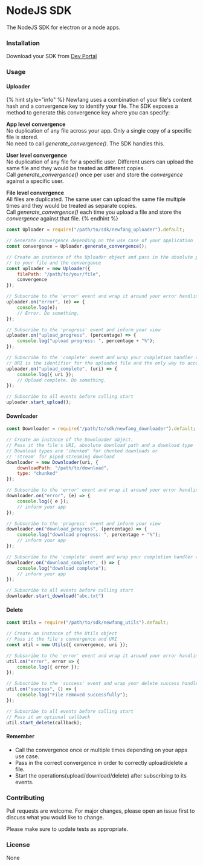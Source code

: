 # NodeJS SDK

The NodeJS SDK for electron or a node apps.

### Installation

Download your SDK from [Dev Portal](https://developer.newfang.io)

### Usage

#### Uploader

{% hint style="info" %}
Newfang uses a combination of your file's content hash and a convergence key to identify your file. The SDK exposes a method to generate this convergence key where you can specify: 

**App level convergence**  
No duplication of any file across your app. Only a single copy of a specific file is stored.  
No need to call _generate\_convergence\(\)_. The SDK handles this.  
  
**User level convergence**  
No duplication of any file for a specific user. Different users can upload the same file and they would be treated as different copies.  
Call _generate\_convergence\(\)_ once per user and store the _convergence_ against a specific user.  
  
**File level convergence**  
All files are duplicated. The same user can upload the same file multiple times and they would be treated as separate copies.  
Call _generate\_convergence\(\)_ each time you upload a file and store the _convergence_ against that file.
{% endhint %}



```javascript
const Uploader = require("/path/to/sdk/newfang_uploader").default;

// Generate convergence depending on the use case of your application
const convergence = Uploader.generate_convergence();

// Create an instance of the Uploader object and pass in the absolute path
// to your file and the convergence
const uploader = new Uploader({
    filePath: "/path/to/your/file",
    convergence
});

// Subscribe to the 'error' event and wrap it around your error handling
uploader.on("error", (e) => {
    console.log(e);
    // Error. Do something.
});

// Subscribe to the 'progress' event and inform your view
uploader.on("upload_progress", (percentage) => {
    console.log("upload progress: ", percentage + "%");
});

// Subscribe to the 'complete' event and wrap your completion handler code
// URI is the identifier for the uploaded file and the only way to access it
uploader.on("upload_complete", (uri) => {
    console.log({ uri });
    // Upload complete. Do something.
});

// Subscribe to all events before calling start
uploader.start_upload();
```

#### Downloader

```javascript
const Downloader = require("/path/to/sdk/newfang_downloader").default;

// Create an instance of the Downloader object.
// Pass it the file's URI, absolute download path and a download type
// Download types are 'chunked' for chunked downloads or
// 'stream' for piped streaming download
downloader = new Downloader(uri, { 
    downloadPath: "/path/to/download",
    type: "chunked"
});

// Subscribe to the 'error' event and wrap it around your error handling
downloader.on("error", (e) => {
    console.log({ e });
    // inform your app
});

// Subscribe to the 'progress' event and inform your view
downloader.on("download_progress", (percentage) => {
    console.log("download progress: ", percentage + "%");
    // inform your app
});

// Subscribe to the 'complete' event and wrap your completion handler code
downloader.on("download_complete", () => {
    console.log("download complete");
    // inform your app
});

// Subscribe to all events before calling start
downloader.start_download("abc.txt")
```

#### Delete

```javascript
const Utils = require("/path/to/sdk/newfang_utils").default;

// Create an instance of the Utils object
// Pass it the file's convergence and URI
const util = new Utils({ convergence, uri });

// Subscribe to the 'error' event and wrap it around your error handling
util.on("error", error => {
    console.log({ error });
});

// Subscribe to the 'success' event and wrap your delete success handler code
util.on("success", () => {
    console.log("File removed successfully");
});

// Subscribe to all events before calling start
// Pass it an optional callback
util.start_delete(callback);
```

#### Remember

* Call the convergence once or multiple times depending on your apps use case.
* Pass in the correct convergence in order to correctly upload/delete a file.
* Start the operations\(upload/download/delete\) after subscribing to its events.

### Contributing

Pull requests are welcome. For major changes, please open an issue first to discuss what you would like to change.

Please make sure to update tests as appropriate.

### License

None

